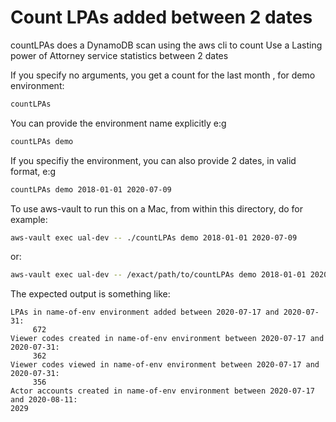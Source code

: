 # Count LPAs added between 2 dates

countLPAs does a DynamoDB scan using the aws cli to count Use a Lasting power of Attorney service statistics between 2 dates

If you specify no arguments, you get a count for the last month , for demo environment:

```bash
countLPAs
```

You can provide the environment name explicitly e:g

```bash
countLPAs demo
```

If you specifiy the environment, you can also provide 2 dates, in valid format, e:g

```bash
countLPAs demo 2018-01-01 2020-07-09
```

To use aws-vault to run this on a Mac, from within this directory, do for example:

```bash
aws-vault exec ual-dev -- ./countLPAs demo 2018-01-01 2020-07-09
```

or:

```bash
aws-vault exec ual-dev -- /exact/path/to/countLPAs demo 2018-01-01 2020-07-09
```

The expected output is something like:

```text
LPAs in name-of-env environment added between 2020-07-17 and 2020-07-31:
     672
Viewer codes created in name-of-env environment between 2020-07-17 and 2020-07-31:
     362
Viewer codes viewed in name-of-env environment between 2020-07-17 and 2020-07-31:
     356
Actor accounts created in name-of-env environment between 2020-07-17 and 2020-08-11:
2029
```
